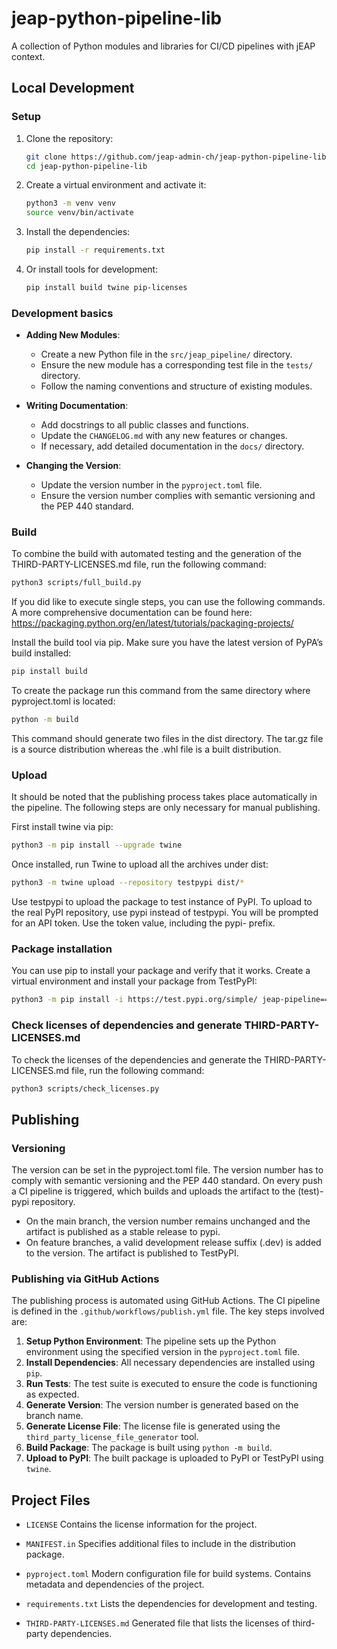 # jeap-python-pipeline-lib
A collection of Python modules and libraries for CI/CD pipelines with jEAP context.

## Local Development

### Setup

1. Clone the repository:
    ```bash
    git clone https://github.com/jeap-admin-ch/jeap-python-pipeline-lib.git
    cd jeap-python-pipeline-lib
    ```

2. Create a virtual environment and activate it:
    ```bash
    python3 -m venv venv
    source venv/bin/activate
    ```

3. Install the dependencies:
    ```bash
    pip install -r requirements.txt
    ```

4. Or install tools for development:
    ```bash
    pip install build twine pip-licenses
    ```

### Development basics

* **Adding New Modules**:
    - Create a new Python file in the `src/jeap_pipeline/` directory.
    - Ensure the new module has a corresponding test file in the `tests/` directory.
    - Follow the naming conventions and structure of existing modules.

* **Writing Documentation**:
    - Add docstrings to all public classes and functions.
    - Update the `CHANGELOG.md` with any new features or changes.
    - If necessary, add detailed documentation in the `docs/` directory.

* **Changing the Version**:
    - Update the version number in the `pyproject.toml` file.
    - Ensure the version number complies with semantic versioning and the PEP 440 standard.

### Build

To combine the build with automated testing and the generation of the THIRD-PARTY-LICENSES.md file, run the following command:

```bash
python3 scripts/full_build.py
```
If you did like to execute single steps, you can use the following commands.
A more comprehensive documentation can be found here: https://packaging.python.org/en/latest/tutorials/packaging-projects/

Install the build tool via pip. Make sure you have the latest version of PyPA’s build installed:
```bash
pip install build
```
To create the package run this command from the same directory where pyproject.toml is located:
```bash
python -m build
```
This command should generate two files in the dist directory. The tar.gz file is a source distribution whereas the .whl file is a built distribution.

### Upload

It should be noted that the publishing process takes place automatically in the pipeline. The following steps are only necessary for manual publishing.

First install twine via pip:
```bash
python3 -m pip install --upgrade twine
```

Once installed, run Twine to upload all the archives under dist:
```bash
python3 -m twine upload --repository testpypi dist/*
```
Use testpypi to upload the package to test instance of PyPI. To upload to the real PyPI repository, use pypi instead of testpypi.
You will be prompted for an API token. Use the token value, including the pypi- prefix.

### Package installation

You can use pip to install your package and verify that it works. Create a virtual environment and install your package from TestPyPI:
```bash
python3 -m pip install -i https://test.pypi.org/simple/ jeap-pipeline==0.1.0
```

### Check licenses of dependencies and generate THIRD-PARTY-LICENSES.md

To check the licenses of the dependencies and generate the THIRD-PARTY-LICENSES.md file, run the following command:
```bash
python3 scripts/check_licenses.py
```

## Publishing

### Versioning
The version can be set in the pyproject.toml file. The version number has to comply with semantic versioning and the PEP 440 standard.
On every push a CI pipeline is triggered, which builds and uploads the artifact to the (test)-pypi repository.
* On the main branch, the version number remains unchanged and the artifact is published as a stable release to pypi.
* On feature branches, a valid development release suffix (.dev<timestamp>) is added to the version. The artifact is published to TestPyPI.

### Publishing via GitHub Actions
The publishing process is automated using GitHub Actions. The CI pipeline is defined in the `.github/workflows/publish.yml` file. The key steps involved are:

1. **Setup Python Environment**: The pipeline sets up the Python environment using the specified version in the `pyproject.toml` file.
2. **Install Dependencies**: All necessary dependencies are installed using `pip`.
3. **Run Tests**: The test suite is executed to ensure the code is functioning as expected.
4. **Generate Version**: The version number is generated based on the branch name.
5. **Generate License File**: The license file is generated using the `third_party_license_file_generator` tool.
6. **Build Package**: The package is built using `python -m build`.
7. **Upload to PyPI**: The built package is uploaded to PyPI or TestPyPI using `twine`.

## Project Files

* `LICENSE`
Contains the license information for the project.

* `MANIFEST.in`
Specifies additional files to include in the distribution package.

* `pyproject.toml`
Modern configuration file for build systems. Contains metadata and dependencies of the project.

* `requirements.txt`
Lists the dependencies for development and testing.

* `THIRD-PARTY-LICENSES.md`
Generated file that lists the licenses of third-party dependencies.

